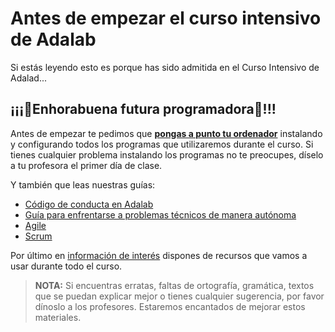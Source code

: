 # Antes de empezar el curso intensivo de Adalab

Si estás leyendo esto es porque has sido admitida en el Curso Intensivo de Adalad...

## ¡¡¡🎉Enhorabuena futura programadora🥳!!!

Antes de empezar te pedimos que [**pongas a punto tu ordenador**](../instalacion/instalacion_de_ordenadores.md) instalando y configurando todos los programas que utilizaremos durante el curso. Si tienes cualquier problema instalando los programas no te preocupes, díselo a tu profesora el primer día de clase.

Y también que leas nuestras guías:

- [Código de conducta en Adalab](codigo_de_conducta.md)
- [Guía para enfrentarse a problemas técnicos de manera autónoma](busqueda_de_soluciones.md)
- [Agile](agile.md)
- [Scrum](scrum.md)
<!-- - [Cómo trabajar en remoto](como_trabajar_en_remoto.md) -->

Por último en [información de interés](informacion_de_interes.md) dispones de recursos que vamos a usar durante todo el curso.

> **NOTA:** Si encuentras erratas, faltas de ortografía, gramática, textos que se puedan explicar mejor o tienes cualquier sugerencia, por favor dínoslo a los profesores. Estaremos encantados de mejorar estos materiales.
